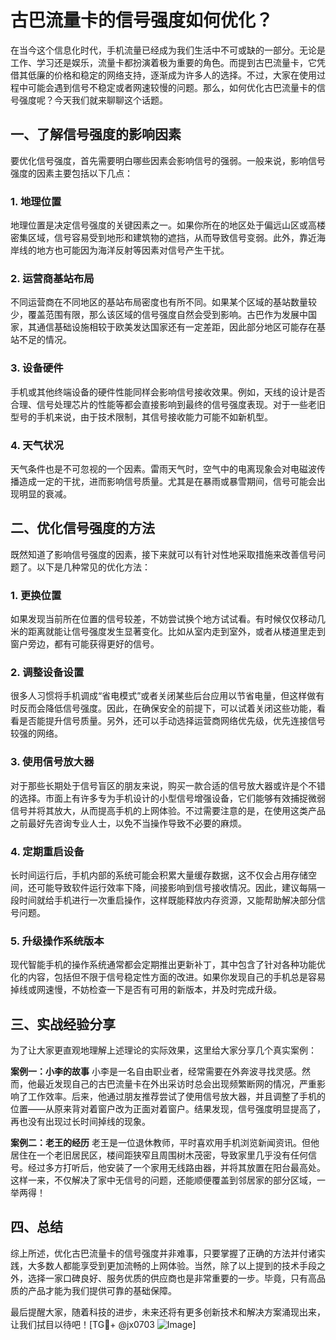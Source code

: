 # 古巴流量卡的信号强度如何优化？

在当今这个信息化时代，手机流量已经成为我们生活中不可或缺的一部分。无论是工作、学习还是娱乐，流量卡都扮演着极为重要的角色。而提到古巴流量卡，它凭借其低廉的价格和稳定的网络支持，逐渐成为许多人的选择。不过，大家在使用过程中可能会遇到信号不稳定或者网速较慢的问题。那么，如何优化古巴流量卡的信号强度呢？今天我们就来聊聊这个话题。

## 一、了解信号强度的影响因素

要优化信号强度，首先需要明白哪些因素会影响信号的强弱。一般来说，影响信号强度的因素主要包括以下几点：

### 1. **地理位置**
   地理位置是决定信号强度的关键因素之一。如果你所在的地区处于偏远山区或高楼密集区域，信号容易受到地形和建筑物的遮挡，从而导致信号变弱。此外，靠近海岸线的地方也可能因为海洋反射等因素对信号产生干扰。

### 2. **运营商基站布局**
   不同运营商在不同地区的基站布局密度也有所不同。如果某个区域的基站数量较少，覆盖范围有限，那么该区域的信号强度自然会受到影响。古巴作为发展中国家，其通信基础设施相较于欧美发达国家还有一定差距，因此部分地区可能存在基站不足的情况。

### 3. **设备硬件**
   手机或其他终端设备的硬件性能同样会影响信号接收效果。例如，天线的设计是否合理、信号处理芯片的性能等都会直接影响到最终的信号强度表现。对于一些老旧型号的手机来说，由于技术限制，其信号接收能力可能不如新机型。

### 4. **天气状况**
   天气条件也是不可忽视的一个因素。雷雨天气时，空气中的电离现象会对电磁波传播造成一定的干扰，进而影响信号质量。尤其是在暴雨或暴雪期间，信号可能会出现明显的衰减。

## 二、优化信号强度的方法

既然知道了影响信号强度的因素，接下来就可以有针对性地采取措施来改善信号问题了。以下是几种常见的优化方法：

### 1. **更换位置**
   如果发现当前所在位置的信号较差，不妨尝试换个地方试试看。有时候仅仅移动几米的距离就能让信号强度发生显著变化。比如从室内走到室外，或者从楼道里走到窗户旁边，都有可能获得更好的信号。

### 2. **调整设备设置**
   很多人习惯将手机调成“省电模式”或者关闭某些后台应用以节省电量，但这样做有时反而会降低信号强度。因此，在确保安全的前提下，可以试着关闭这些功能，看看是否能提升信号质量。另外，还可以手动选择运营商网络优先级，优先连接信号较强的网络。

### 3. **使用信号放大器**
   对于那些长期处于信号盲区的朋友来说，购买一款合适的信号放大器或许是个不错的选择。市面上有许多专为手机设计的小型信号增强设备，它们能够有效捕捉微弱信号并将其放大，从而提高手机的上网体验。不过需要注意的是，在使用这类产品之前最好先咨询专业人士，以免不当操作导致不必要的麻烦。

### 4. **定期重启设备**
   长时间运行后，手机内部的系统可能会积累大量缓存数据，这不仅会占用存储空间，还可能导致软件运行效率下降，间接影响到信号接收情况。因此，建议每隔一段时间就给手机进行一次重启操作，这样既能释放内存资源，又能帮助解决部分信号问题。

### 5. **升级操作系统版本**
   现代智能手机的操作系统通常都会定期推出更新补丁，其中包含了针对各种功能优化的内容，包括但不限于信号稳定性方面的改进。如果你发现自己的手机总是容易掉线或网速慢，不妨检查一下是否有可用的新版本，并及时完成升级。

## 三、实战经验分享

为了让大家更直观地理解上述理论的实际效果，这里给大家分享几个真实案例：

**案例一：小李的故事**
小李是一名自由职业者，经常需要在外奔波寻找灵感。然而，他最近发现自己的古巴流量卡在外出采访时总会出现频繁断网的情况，严重影响了工作效率。后来，他通过朋友推荐尝试了使用信号放大器，并且调整了手机的位置——从原来背对着窗户改为正面对着窗户。结果发现，信号强度明显提高了，再也没有出现过长时间掉线的现象。

**案例二：老王的经历**
老王是一位退休教师，平时喜欢用手机浏览新闻资讯。但他居住在一个老旧居民区，楼间距狭窄且周围树木茂密，导致家里几乎没有任何信号。经过多方打听后，他安装了一个家用无线路由器，并将其放置在阳台最高处。这样一来，不仅解决了家中无信号的问题，还能顺便覆盖到邻居家的部分区域，一举两得！

## 四、总结

综上所述，优化古巴流量卡的信号强度并非难事，只要掌握了正确的方法并付诸实践，大多数人都能享受到更加流畅的上网体验。当然，除了以上提到的技术手段之外，选择一家口碑良好、服务优质的供应商也是非常重要的一步。毕竟，只有高品质的产品才能为我们提供可靠的基础保障。

最后提醒大家，随着科技的进步，未来还将有更多创新技术和解决方案涌现出来，让我们拭目以待吧！[TG💪+ @jx0703 ![Image](https://github.com/user-attachments/assets/dbca1d08-cadb-493c-b0ec-ad6f7a83f270)]